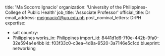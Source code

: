 title: 'Ma Socorro Ignacio'
organization: 'University of the Philippines-College of Public Health'
job_title: 'Associate Professor'
official_title: Dr
email_address: meignacio1@up.edu.ph
post_nominal_letters: DrPH
expertise:
  - salt
country:
  - Philippines
works_in: Philippines
import_id: 8441d1d6-7f0e-442b-9fa0-32e594a4e4bb
id: f03f33c0-c3ea-4d8a-9520-3a7146e5c1cd
blueprint: networking
